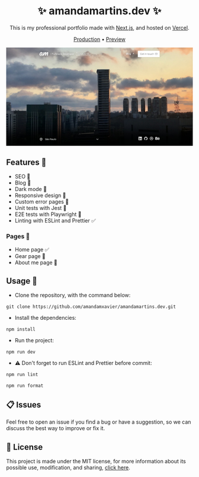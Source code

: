 <h1 align="center">✨ amandamartins.dev ✨</h1>

<p align="center">This is my professional portfolio made with <a href="https://nextjs.org" target="_blank">Next.js</a>, and hosted on <a href="https://vercel.com" target="_blank">Vercel</a>.</p>

<p align="center">
  <a href="https://amandamartins.dev" target="_blank">Production</a>
   • 
  <a href="https://preview.amandamartins.dev" target="_blank">Preview</a>
</p>

<p align="center">
  <img src="SCREENSHOT.png">
</p>

## Features 🎉

- SEO 🚧
- Blog 🚧
- Dark mode 🚧
- Responsive design 🚧
- Custom error pages 🚧
- Unit tests with Jest 🚧
- E2E tests with Playwright 🚧
- Linting with ESLint and Prettier ✅

### Pages 📖

- Home page ✅
- Gear page 🚧
- About me page 🚧

## Usage 🔎

- Clone the repository, with the command below:

```console
git clone https://github.com/amandamxavier/amandamartins.dev.git
```

- Install the dependencies:

```console
npm install
```

- Run the project:

```console
npm run dev
```

- ⚠️ Don't forget to run ESLint and Prettier before commit:

```console
npm run lint
```

```console
npm run format
```

## 📋 Issues

Feel free to open an issue if you find a bug or have a suggestion, so we can discuss the best way to improve or fix it.

## 📜 License

This project is made under the MIT license, for more information about its possible use, modification, and sharing, [click here](LICENSE).
